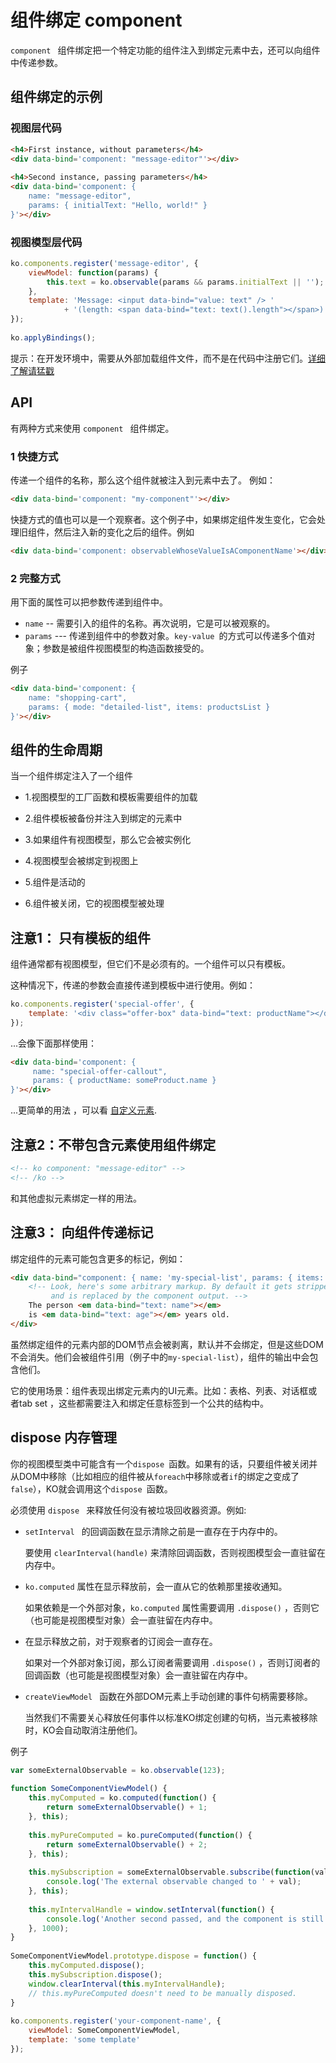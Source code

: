 # 组件绑定 component 

```component ``` 组件绑定把一个特定功能的组件注入到绑定元素中去，还可以向组件中传递参数。

## 组件绑定的示例

### 视图层代码

```html
<h4>First instance, without parameters</h4>
<div data-bind='component: "message-editor"'></div>
 
<h4>Second instance, passing parameters</h4>
<div data-bind='component: {
    name: "message-editor",
    params: { initialText: "Hello, world!" }
}'></div>
```

### 视图模型层代码 

```javascript
ko.components.register('message-editor', {
    viewModel: function(params) {
        this.text = ko.observable(params && params.initialText || '');
    },
    template: 'Message: <input data-bind="value: text" /> '
            + '(length: <span data-bind="text: text().length"></span>)'
});
 
ko.applyBindings();
```

提示：在开发环境中，需要从外部加载组件文件，而不是在代码中注册它们。[详细了解请猛戳](https://github.com/knockoutcn/knockoutcn.github.io/issues/17)

## API

有两种方式来使用 ```component ```  组件绑定。

### 1 快捷方式

传递一个组件的名称，那么这个组件就被注入到元素中去了。
例如：

```html
<div data-bind='component: "my-component"'></div>
```

快捷方式的值也可以是一个观察者。这个例子中，如果绑定组件发生变化，它会处理旧组件，然后注入新的变化之后的组件。例如

```html
<div data-bind='component: observableWhoseValueIsAComponentName'></div>
```


### 2 完整方式

用下面的属性可以把参数传递到组件中。

+ ```name``` -- 需要引入的组件的名称。再次说明，它是可以被观察的。
+ ```params``` --- 传递到组件中的参数对象。```key-value ```的方式可以传递多个值对象；参数是被组件视图模型的构造函数接受的。

例子

```html
<div data-bind='component: {
    name: "shopping-cart",
    params: { mode: "detailed-list", items: productsList }
}'></div>
```

## 组件的生命周期

当一个组件绑定注入了一个组件

+ 1.视图模型的工厂函数和模板需要组件的加载

+ 2.组件模板被备份并注入到绑定的元素中

+ 3.如果组件有视图模型，那么它会被实例化

+ 4.视图模型会被绑定到视图上

+ 5.组件是活动的

+ 6.组件被关闭，它的视图模型被处理

## 注意1： 只有模板的组件

组件通常都有视图模型，但它们不是必须有的。一个组件可以只有模板。

这种情况下，传递的参数会直接传递到模板中进行使用。例如：

```javascript
ko.components.register('special-offer', {
    template: '<div class="offer-box" data-bind="text: productName"></div>'
});
```

...会像下面那样使用：

```html
<div data-bind='component: {
     name: "special-offer-callout",
     params: { productName: someProduct.name }
}'></div>
```

...更简单的用法 ，可以看 [自定义元素](http://knockoutjs.com/documentation/component-custom-elements.html).

## 注意2：不带包含元素使用组件绑定

```html
<!-- ko component: "message-editor" -->
<!-- /ko -->
```

和其他虚拟元素绑定一样的用法。

## 注意3： 向组件传递标记

绑定组件的元素可能包含更多的标记，例如：

```html
<div data-bind="component: { name: 'my-special-list', params: { items: someArrayOfPeople } }">
    <!-- Look, here's some arbitrary markup. By default it gets stripped out
         and is replaced by the component output. -->
    The person <em data-bind="text: name"></em>
    is <em data-bind="text: age"></em> years old.
</div>
```

虽然绑定组件的元素内部的DOM节点会被剥离，默认并不会绑定，但是这些DOM不会消失。他们会被组件引用（例子中的```my-special-list```），组件的输出中会包含他们。

它的使用场景：组件表现出绑定元素内的UI元素。比如：表格、列表、对话框或者tab set
，这些都需要注入和绑定任意标签到一个公共的结构中。

## dispose 内存管理

你的视图模型类中可能含有一个```dispose ```函数。如果有的话，只要组件被关闭并从DOM中移除（比如相应的组件被从```foreach```中移除或者```if```的绑定之变成了```false```），KO就会调用这个```dispose ```函数。 

必须使用 ```dispose ``` 来释放任何没有被垃圾回收器资源。例如:

+ ```setInterval ``` 的回调函数在显示清除之前是一直存在于内存中的。
  
  要使用 ```clearInterval(handle)``` 来清除回调函数，否则视图模型会一直驻留在内存中。

+ ```ko.computed```  属性在显示释放前，会一直从它的依赖那里接收通知。
  
  如果依赖是一个外部对象，```ko.computed``` 属性需要调用 ```.dispose()``` ，否则它（也可能是视图模型对象）会一直驻留在内存中。

+ 在显示释放之前，对于观察者的订阅会一直存在。
  
  如果对一个外部对象订阅，那么订阅者需要调用 ```.dispose()``` ，否则订阅者的回调函数（也可能是视图模型对象）会一直驻留在内存中。

+ ```createViewModel ``` 函数在外部DOM元素上手动创建的事件句柄需要移除。
  
  当然我们不需要关心释放任何事件以标准KO绑定创建的句柄，当元素被移除时，KO会自动取消注册他们。

例子

```javascript
var someExternalObservable = ko.observable(123);
 
function SomeComponentViewModel() {
    this.myComputed = ko.computed(function() {
        return someExternalObservable() + 1;
    }, this);
 
    this.myPureComputed = ko.pureComputed(function() {
        return someExternalObservable() + 2;
    }, this);
 
    this.mySubscription = someExternalObservable.subscribe(function(val) {
        console.log('The external observable changed to ' + val);
    }, this);
 
    this.myIntervalHandle = window.setInterval(function() {
        console.log('Another second passed, and the component is still alive.');
    }, 1000);
}
 
SomeComponentViewModel.prototype.dispose = function() {
    this.myComputed.dispose();
    this.mySubscription.dispose();
    window.clearInterval(this.myIntervalHandle);
    // this.myPureComputed doesn't need to be manually disposed.
}
 
ko.components.register('your-component-name', {
    viewModel: SomeComponentViewModel,
    template: 'some template'
});
```